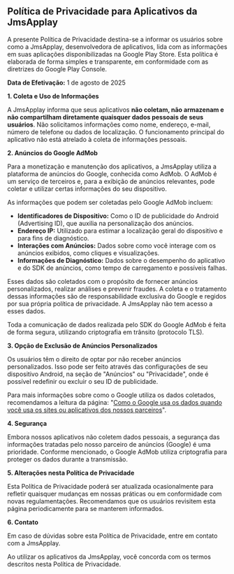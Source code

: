 ## Política de Privacidade para Aplicativos da JmsApplay

A presente Política de Privacidade destina-se a informar os usuários sobre como a JmsApplay, desenvolvedora de aplicativos, lida com as informações em suas aplicações disponibilizadas na Google Play Store. Esta política é elaborada de forma simples e transparente, em conformidade com as diretrizes do Google Play Console.

**Data de Efetivação:** 1 de agosto de 2025

**1. Coleta e Uso de Informações**

A JmsApplay informa que seus aplicativos **não coletam, não armazenam e não compartilham diretamente quaisquer dados pessoais de seus usuários**. Não solicitamos informações como nome, endereço, e-mail, número de telefone ou dados de localização. O funcionamento principal do aplicativo não está atrelado à coleta de informações pessoais.

**2. Anúncios do Google AdMob**

Para a monetização e manutenção dos aplicativos, a JmsApplay utiliza a plataforma de anúncios do Google, conhecida como AdMob. O AdMob é um serviço de terceiros e, para a exibição de anúncios relevantes, pode coletar e utilizar certas informações do seu dispositivo.

As informações que podem ser coletadas pelo Google AdMob incluem:

* **Identificadores de Dispositivo:** Como o ID de publicidade do Android (Advertising ID), que auxilia na personalização dos anúncios.
* **Endereço IP:** Utilizado para estimar a localização geral do dispositivo e para fins de diagnóstico.
* **Interações com Anúncios:** Dados sobre como você interage com os anúncios exibidos, como cliques e visualizações.
* **Informações de Diagnóstico:** Dados sobre o desempenho do aplicativo e do SDK de anúncios, como tempo de carregamento e possíveis falhas.

Esses dados são coletados com o propósito de fornecer anúncios personalizados, realizar análises e prevenir fraudes. A coleta e o tratamento dessas informações são de responsabilidade exclusiva do Google e regidos por sua própria política de privacidade. A JmsApplay não tem acesso a esses dados.

Toda a comunicação de dados realizada pelo SDK do Google AdMob é feita de forma segura, utilizando criptografia em trânsito (protocolo TLS).

**3. Opção de Exclusão de Anúncios Personalizados**

Os usuários têm o direito de optar por não receber anúncios personalizados. Isso pode ser feito através das configurações de seu dispositivo Android, na seção de "Anúncios" ou "Privacidade", onde é possível redefinir ou excluir o seu ID de publicidade.

Para mais informações sobre como o Google utiliza os dados coletados, recomendamos a leitura da página: "[Como o Google usa os dados quando você usa os sites ou aplicativos dos nossos parceiros](https://policies.google.com/technologies/partner-sites)".

**4. Segurança**

Embora nossos aplicativos não coletem dados pessoais, a segurança das informações tratadas pelo nosso parceiro de anúncios (Google) é uma prioridade. Conforme mencionado, o Google AdMob utiliza criptografia para proteger os dados durante a transmissão.

**5. Alterações nesta Política de Privacidade**

Esta Política de Privacidade poderá ser atualizada ocasionalmente para refletir quaisquer mudanças em nossas práticas ou em conformidade com novas regulamentações. Recomendamos que os usuários revisitem esta página periodicamente para se manterem informados.

**6. Contato**

Em caso de dúvidas sobre esta Política de Privacidade, entre em contato com a JmsApplay.

Ao utilizar os aplicativos da JmsApplay, você concorda com os termos descritos nesta Política de Privacidade.
